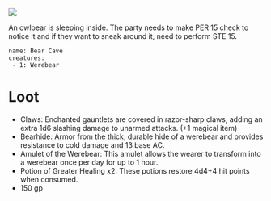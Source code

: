 ![](https://i.imgur.com/xTesRpl.jpg)

An owlbear is sleeping inside. The party needs to make PER 15 check to notice it and if they want to sneak around it, need to perform STE 15.
```encounter-table
name: Bear Cave
creatures:
 - 1: Werebear 
```

# Loot
- Claws: Enchanted gauntlets are covered in razor-sharp claws, adding an extra 1d6 slashing damage to unarmed attacks. (+1 magical item)
- Bearhide: Armor from the thick, durable hide of a werebear and provides resistance to cold damage and 13 base AC.
- Amulet of the Werebear: This amulet allows the wearer to transform into a werebear once per day for up to 1 hour.
- Potion of Greater Healing x2: These potions restore 4d4+4 hit points when consumed.
- 150 gp
